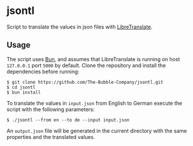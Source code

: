 # jsontl

Script to translate the values in json files with [LibreTranslate](https://github.com/LibreTranslate/LibreTranslate).

## Usage

The script uses [Bun](https://bun.sh/), and assumes that LibreTranslate is running on host `127.0.0.1` port `5000` by default. Clone the repository and install the dependencies before running:

```console
$ git clone https://github.com/The-Bubble-Company/jsontl.git
$ cd jsontl
$ bun install
```

To translate the values in `input.json` from English to German execute the script with the following parameters:

```console
$ ./jsontl --from en --to de --input input.json
```

An `output.json` file will be generated in the current directory with the same properties and the translated values.
